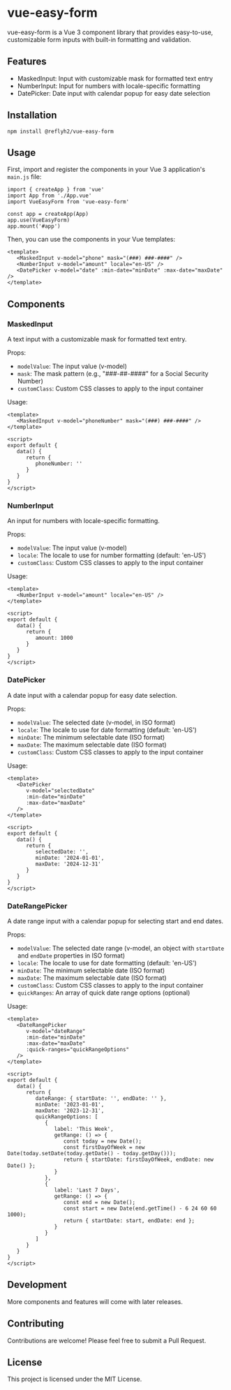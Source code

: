 # vue-easy-form

vue-easy-form is a Vue 3 component library that provides easy-to-use, customizable form inputs with built-in formatting and validation.

## Features

- MaskedInput: Input with customizable mask for formatted text entry
- NumberInput: Input for numbers with locale-specific formatting
- DatePicker: Date input with calendar popup for easy date selection

## Installation

```
npm install @reflyh2/vue-easy-form
```

## Usage

First, import and register the components in your Vue 3 application's `main.js` file:

```
import { createApp } from 'vue'
import App from './App.vue'
import VueEasyForm from 'vue-easy-form'

const app = createApp(App)
app.use(VueEasyForm)
app.mount('#app')
```

Then, you can use the components in your Vue templates:

```
<template>
   <MaskedInput v-model="phone" mask="(###) ###-####" />
   <NumberInput v-model="amount" locale="en-US" />
   <DatePicker v-model="date" :min-date="minDate" :max-date="maxDate" />
</template>
```

## Components

### MaskedInput

A text input with a customizable mask for formatted text entry.

Props:
- `modelValue`: The input value (v-model)
- `mask`: The mask pattern (e.g., "###-##-####" for a Social Security Number)
- `customClass`: Custom CSS classes to apply to the input container

Usage:

```
<template>
   <MaskedInput v-model="phoneNumber" mask="(###) ###-####" />
</template>

<script>
export default {
   data() {
      return {
         phoneNumber: ''
      }
   }
}
</script>
```

### NumberInput

An input for numbers with locale-specific formatting.

Props:
- `modelValue`: The input value (v-model)
- `locale`: The locale to use for number formatting (default: 'en-US')
- `customClass`: Custom CSS classes to apply to the input container

Usage:

```
<template>
   <NumberInput v-model="amount" locale="en-US" />
</template>

<script>
export default {
   data() {
      return {
         amount: 1000
      }
   }
}
</script>
```

### DatePicker

A date input with a calendar popup for easy date selection.

Props:
- `modelValue`: The selected date (v-model, in ISO format)
- `locale`: The locale to use for date formatting (default: 'en-US')
- `minDate`: The minimum selectable date (ISO format)
- `maxDate`: The maximum selectable date (ISO format)
- `customClass`: Custom CSS classes to apply to the input container

Usage:

```
<template>
   <DatePicker
      v-model="selectedDate"
      :min-date="minDate"
      :max-date="maxDate"
   />
</template>

<script>
export default {
   data() {
      return {
         selectedDate: '',
         minDate: '2024-01-01',
         maxDate: '2024-12-31'
      }
   }
}
</script>
```

### DateRangePicker

A date range input with a calendar popup for selecting start and end dates.

Props:
- `modelValue`: The selected date range (v-model, an object with `startDate` and `endDate` properties in ISO format)
- `locale`: The locale to use for date formatting (default: 'en-US')
- `minDate`: The minimum selectable date (ISO format)
- `maxDate`: The maximum selectable date (ISO format)
- `customClass`: Custom CSS classes to apply to the input container
- `quickRanges`: An array of quick date range options (optional)

Usage:

```
<template>
   <DateRangePicker
      v-model="dateRange"
      :min-date="minDate"
      :max-date="maxDate"
      :quick-ranges="quickRangeOptions"
   />
</template>

<script>
export default {
   data() {
      return {
         dateRange: { startDate: '', endDate: '' },
         minDate: '2023-01-01',
         maxDate: '2023-12-31',
         quickRangeOptions: [
            {
               label: 'This Week',
               getRange: () => {
                  const today = new Date();
                  const firstDayOfWeek = new Date(today.setDate(today.getDate() - today.getDay()));
                  return { startDate: firstDayOfWeek, endDate: new Date() };
               }
            },
            {
               label: 'Last 7 Days',
               getRange: () => {
                  const end = new Date();
                  const start = new Date(end.getTime() - 6 24 60 60 1000);
                  return { startDate: start, endDate: end };
               }
            }
         ]
      }
   }
}
</script>
```

## Development

More components and features will come with later releases.

## Contributing

Contributions are welcome! Please feel free to submit a Pull Request.

## License

This project is licensed under the MIT License.
